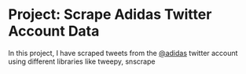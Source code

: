 # Project: Scrape Adidas Twitter Account Data

In this project, I have scraped tweets from the [@adidas](https://twitter.com/adidas) twitter account using different libraries like tweepy, snscrape